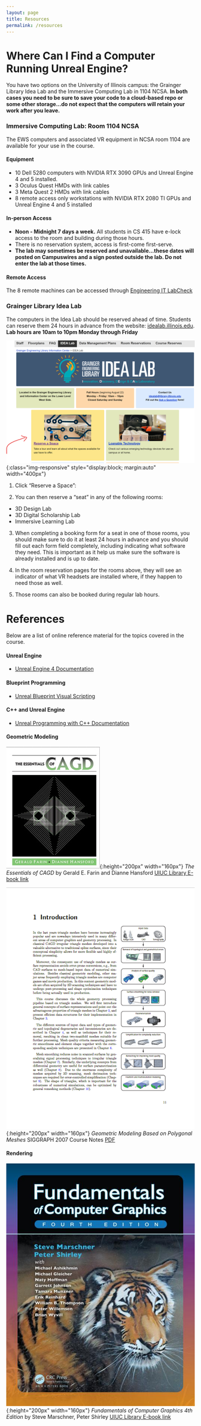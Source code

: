 ```yaml
---
layout: page
title: Resources
permalink: /resources
---
```


# Where Can I Find a Computer Running Unreal Engine?

You have two options on the University of Illinois campus: the Grainger Library Idea Lab and the Immersive Computing Lab in 1104 NCSA.
**In both cases you need to be sure to save your code to a cloud-based repo or some other storage...do not expect that the computers will retain your work after you leave.**

### Immersive Computing Lab: Room 1104 NCSA

The EWS computers and associated VR equipment in NCSA room 1104 are available for your use in the course. 

#### Equipment 

+ 10 Dell 5280 computers with NVIDIA RTX 3090 GPUs and Unreal Engine 4 and 5 installed.
+ 3 Oculus Quest HMDs with link cables
+ 3 Meta Quest 2 HMDs with link cables
+ 8 remote access only workstations with NVIDIA RTX 2080 TI GPUs and Unreal Engine 4 and 5 installed 

#### In-person Access 
+ **Noon - Midnight 7 days a week.** All students in CS 415 have e-lock access to the room and building during those hours. 
+ There is no reservation system, access is first-come first-serve. 
+ **The lab may sometimes be reserved and unavailable...these dates will posted on Campuswires and a sign posted outside the lab. Do not enter the lab at those times.**

#### Remote Access

The 8 remote machines can be accessed through [Engineering IT LabCheck](https://answers.uillinois.edu/illinois.engineering/105329)

### Grainger Library Idea Lab

The computers in the Idea Lab should be reserved ahead of time. Students can reserve them 24 hours in advance from the website: [idealab.illinois.edu](idealab.illinois.edu). **Lab hours are 10am to 10pm Monday through Friday** 

![Mandolorian](/img/idealab.png){:class="img-responsive" style="display:block; margin:auto" width="400px"}

1.	Click “Reserve a Space”: 
 
2.	You can then reserve a “seat” in any of the following rooms:
+	3D Design Lab
+	3D Digital Scholarship Lab
+	Immersive Learning Lab

3.	When completing a booking form for a seat in one of those rooms, you should make sure to do it at least 24 hours in advance and you should fill out each form field completely, including indicating what software they need. This is important as it help us make sure the software is already installed and is up to date.

4.	In the room reservation pages for the rooms above, they will see an indicator of what VR headsets are installed where, if they happen to need those as well.

5.	Those rooms can also be booked during regular lab hours.

# References

Below are a list of online reference material for the topics covered in the course.

#### Unreal Engine

+ [Unreal Engine 4 Documentation](https://docs.unrealengine.com/4.27/en-US/)

#### Blueprint Programming 

+ [Unreal Blueprint Visual Scripting](https://docs.unrealengine.com/4.27/en-US/ProgrammingAndScripting/Blueprints/)

#### C++ and Unreal Engine

+ [Unreal Programming with C++ Documentation](https://docs.unrealengine.com/4.27/en-US/ProgrammingAndScripting/ProgrammingWithCPP/)

#### Geometric Modeling
![Essentials of CAGD](/img/cagd.jpg){:height="200px" width="160px"}
_The Essentials of CAGD_ by  Gerald E. Farin and Dianne Hansford
[UIUC Library E-book link](https://i-share-uiu.primo.exlibrisgroup.com/permalink/01CARLI_UIU/gpjosq/alma99888760512205899)

![Polygon Mesh Processing](/img/poly.PNG){:height="200px" width="160px"}
_Geometric Modeling Based on Polygonal Meshes_ SIGGRAPH 2007 Course Notes [PDF](https://github.com/illinois-cs498gd/illinois-cs498gd.github.io/raw/main/Papers/2007_Meshes_Pauly_course_c23-reduced.pdf)

#### Rendering

![Fundamentals of Computer Graphics 4th Edition by Steve Marschner, Peter Shirley](/img/shirley.jpg){:height="200px" width="160px"}
_Fundamentals of Computer Graphics 4th Edition_ by Steve Marschner, Peter Shirley [UIUC Library E-book link](https://i-share-uiu.primo.exlibrisgroup.com/permalink/01CARLI_UIU/gpjosq/alma99945011412205899)
